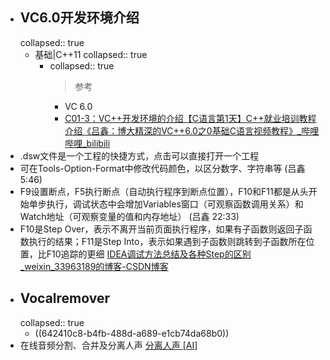 - ## VC6.0开发环境介绍
  collapsed:: true
	- 基础|C++11
	  collapsed:: true
		- collapsed:: true
		  > 参考
			- VC 6.0
			- [C01-3：VC++开发环境的介绍【C语言第1天】C++就业培训教程介绍《吕鑫：博大精深的VC++6.0之0基础C语言视频教程》_哔哩哔哩_bilibili](https://www.bilibili.com/video/BV1Wb411U7gh/?p=3&spm_id_from=pageDriver&vd_source=fc591008a48bd1bb56b8e3ba9a7c2202)
- .dsw文件是一个工程的快捷方式，点击可以直接打开一个工程
- 可在Tools-Option-Format中修改代码颜色，以区分数字、字符串等 (吕鑫 5:46)
- F9设置断点，F5执行断点（自动执行程序到断点位置），F10和F11都是从头开始单步执行，调试状态中会增加Variables窗口（可观察函数调用关系）和Watch地址（可观察变量的值和内存地址） (吕鑫 22:33)
- F10是Step Over，表示不离开当前页面执行程序，如果有子函数则返回子函数执行的结果；F11是Step Into，表示如果遇到子函数则跳转到子函数所在位置，比F10追踪的更细 [IDEA调试方法总结及各种Step的区别_weixin_33963189的博客-CSDN博客](https://blog.csdn.net/weixin_33963189/article/details/94293392)
- ## Vocalremover
  collapsed:: true
	- ((642410c8-b4fb-488d-a689-e1cb74da68b0))
- 在线音频分割、合并及分离人声 [分离人声 [AI]](https://vocalremover.org/zh/)